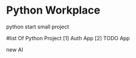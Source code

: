 # Python Workplace 
python  start small project

#list Of Python Project
[1] Auth App
[2] TODO App

new AI
